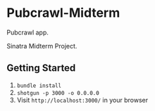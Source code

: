 Pubcrawl-Midterm
=============

Pubcrawl app.

Sinatra Midterm Project.

## Getting Started

1. `bundle install`
2. `shotgun -p 3000 -o 0.0.0.0`
3. Visit `http://localhost:3000/` in your browser
